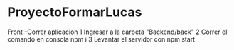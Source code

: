# ProyectoFormarLucas
Front
-Correr aplicacion
1 Ingresar a la carpeta "Backend/back"
2 Correr el comando en consola npm i 
3 Levantar el servidor con npm start

